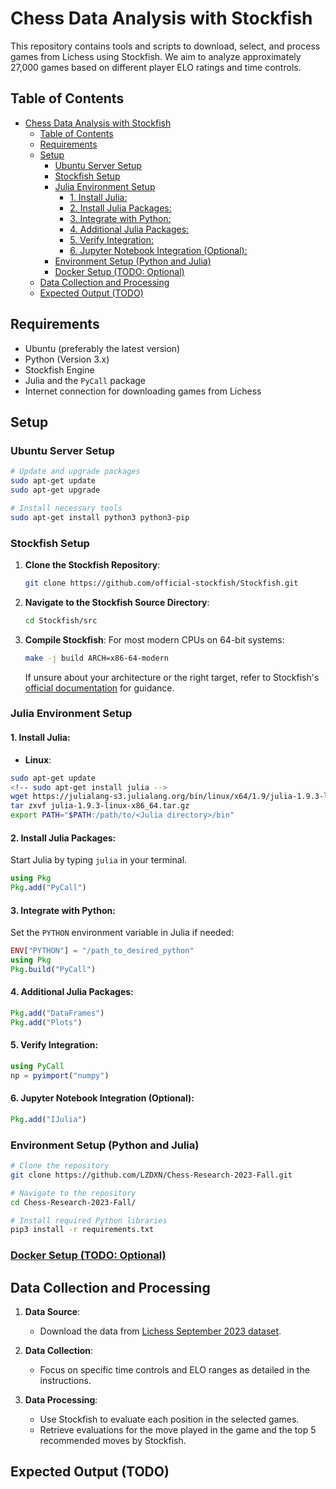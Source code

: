 # Chess Data Analysis with Stockfish
This repository contains tools and scripts to download, select, and process games from Lichess using Stockfish. We aim to analyze approximately 27,000 games based on different player ELO ratings and time controls.

## Table of Contents
- [Chess Data Analysis with Stockfish](#chess-data-analysis-with-stockfish)
  - [Table of Contents](#table-of-contents)
  - [Requirements](#requirements)
  - [Setup](#setup)
    - [Ubuntu Server Setup](#ubuntu-server-setup)
    - [Stockfish Setup](#stockfish-setup)
    - [Julia Environment Setup](#julia-environment-setup)
      - [1. Install Julia:](#1-install-julia)
      - [2. Install Julia Packages:](#2-install-julia-packages)
      - [3. Integrate with Python:](#3-integrate-with-python)
      - [4. Additional Julia Packages:](#4-additional-julia-packages)
      - [5. Verify Integration:](#5-verify-integration)
      - [6. Jupyter Notebook Integration (Optional):](#6-jupyter-notebook-integration-optional)
    - [Environment Setup (Python and Julia)](#environment-setup-python-and-julia)
    - [Docker Setup (TODO: Optional)](#docker-setup-todo-optional)
  - [Data Collection and Processing](#data-collection-and-processing)
  - [Expected Output (TODO)](#expected-output-todo)

## Requirements
- Ubuntu (preferably the latest version)
- Python (Version 3.x)
- Stockfish Engine
- Julia and the `PyCall` package
- Internet connection for downloading games from Lichess

## Setup

### Ubuntu Server Setup
```bash
# Update and upgrade packages
sudo apt-get update
sudo apt-get upgrade

# Install necessary tools
sudo apt-get install python3 python3-pip
```

### Stockfish Setup

1. **Clone the Stockfish Repository**:
   ```bash
   git clone https://github.com/official-stockfish/Stockfish.git
   ```

2. **Navigate to the Stockfish Source Directory**:
   ```bash
   cd Stockfish/src
   ```

3. **Compile Stockfish**:
   For most modern CPUs on 64-bit systems:
   ```bash
   make -j build ARCH=x86-64-modern
   ```

   If unsure about your architecture or the right target, refer to Stockfish's [official documentation](https://github.com/official-stockfish/Stockfish) for guidance.

### Julia Environment Setup

#### 1. Install Julia:
- **Linux**:
```bash
sudo apt-get update
<!-- sudo apt-get install julia -->
wget https://julialang-s3.julialang.org/bin/linux/x64/1.9/julia-1.9.3-linux-x86_64.tar.gz
tar zxvf julia-1.9.3-linux-x86_64.tar.gz
export PATH="$PATH:/path/to/<Julia directory>/bin"
```

#### 2. Install Julia Packages:
Start Julia by typing `julia` in your terminal.

```julia
using Pkg
Pkg.add("PyCall")
```

#### 3. Integrate with Python:
Set the `PYTHON` environment variable in Julia if needed:

```julia
ENV["PYTHON"] = "/path_to_desired_python"
using Pkg
Pkg.build("PyCall")
```

#### 4. Additional Julia Packages:

```julia
Pkg.add("DataFrames")
Pkg.add("Plots")
```

#### 5. Verify Integration:

```julia
using PyCall
np = pyimport("numpy")
```

#### 6. Jupyter Notebook Integration (Optional):

```julia
Pkg.add("IJulia")
```

### Environment Setup (Python and Julia)
```bash
# Clone the repository
git clone https://github.com/LZDXN/Chess-Research-2023-Fall.git

# Navigate to the repository
cd Chess-Research-2023-Fall/

# Install required Python libraries
pip3 install -r requirements.txt
```

### [Docker Setup (TODO: Optional)](./Docker.md)

## Data Collection and Processing
1. **Data Source**: 
   - Download the data from [Lichess September 2023 dataset](https://database.lichess.org/).
   
2. **Data Collection**: 
   - Focus on specific time controls and ELO ranges as detailed in the instructions.
   
3. **Data Processing**: 
   - Use Stockfish to evaluate each position in the selected games. 
   - Retrieve evaluations for the move played in the game and the top 5 recommended moves by Stockfish.

## Expected Output (TODO)
